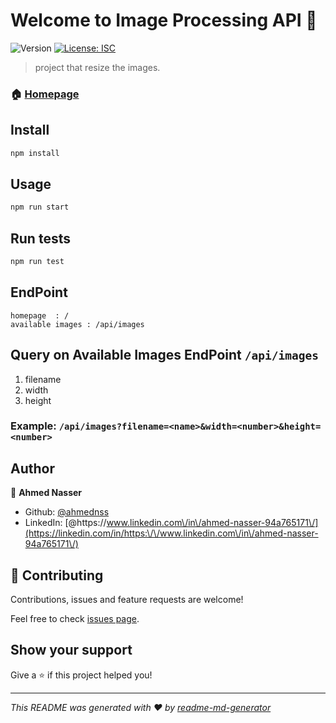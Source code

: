 # Welcome to Image Processing API 👋
![Version](https://img.shields.io/badge/version-1.0.0-blue.svg?cacheSeconds=2592000)
[![License: ISC](https://img.shields.io/badge/License-ISC-yellow.svg)](#)

> project that resize the images.

### 🏠 [Homepage](https://github.com/ahmednss/image-processing-api#readme)

## Install

```sh
npm install
```

## Usage

```sh
npm run start
```

## Run tests

```sh
npm run test
```

## EndPoint
```
homepage  : /
available images : /api/images
```

## Query on Available Images EndPoint `/api/images`
1. filename
2. width
3. height
### Example: `/api/images?filename=<name>&width=<number>&height=<number>`

## Author

👤 **Ahmed Nasser**

* Github: [@ahmednss](https://github.com/ahmednss)
* LinkedIn: [@https:\/\/www.linkedin.com\/in\/ahmed-nasser-94a765171\/](https://linkedin.com/in/https:\/\/www.linkedin.com\/in\/ahmed-nasser-94a765171\/)

## 🤝 Contributing

Contributions, issues and feature requests are welcome!

Feel free to check [issues page](https://github.com/ahmednss/image-processing-api/issues). 

## Show your support

Give a ⭐️ if this project helped you!


***
_This README was generated with ❤️ by [readme-md-generator](https://github.com/kefranabg/readme-md-generator)_